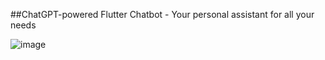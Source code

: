 
##ChatGPT-powered Flutter Chatbot - Your personal assistant for all your needs

![image](https://user-images.githubusercontent.com/37849194/212498679-77b9b27e-ab0d-4967-b717-86ad2cb73721.png)

